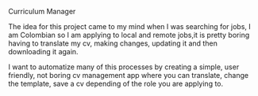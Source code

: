 Curriculum Manager

The idea for this project came to my mind when I was searching for jobs, I am Colombian
so I am applying to local and remote jobs,it is pretty boring having to translate my cv, making changes, updating it and then downloading it again.

I want to automatize many of this processes by creating a simple, user friendly, not boring cv management app where you can translate, change the template, save a cv depending of the role you are applying to.
